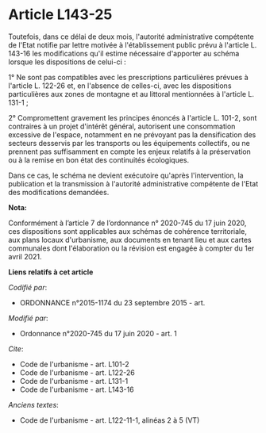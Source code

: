 # Article L143-25

Toutefois, dans ce délai de deux mois, l'autorité administrative compétente de l'Etat notifie par lettre motivée à
l'établissement public prévu à l'article L. 143-16 les modifications qu'il estime nécessaire d'apporter au schéma lorsque les
dispositions de celui-ci :

1° Ne sont pas compatibles avec les prescriptions particulières prévues à l'article L. 122-26 et, en l'absence de celles-ci,
avec les dispositions particulières aux zones de montagne et au littoral mentionnées à l'article L. 131-1 ;

2° Compromettent gravement les principes énoncés à l'article L. 101-2, sont contraires à un projet d'intérêt général,
autorisent une consommation excessive de l'espace, notamment en ne prévoyant pas la densification des secteurs desservis par
les transports ou les équipements collectifs, ou ne prennent pas suffisamment en compte les enjeux relatifs à la préservation
ou à la remise en bon état des continuités écologiques.

Dans ce cas, le schéma ne devient exécutoire qu'après l'intervention, la publication et la transmission à l'autorité
administrative compétente de l'Etat des modifications demandées.

**Nota:**

Conformément à l’article 7 de l’ordonnance n° 2020-745 du 17 juin 2020, ces dispositions sont applicables aux schémas de
cohérence territoriale, aux plans locaux d'urbanisme, aux documents en tenant lieu et aux cartes communales dont
l'élaboration ou la révision est engagée à compter du 1er avril 2021.

**Liens relatifs à cet article**

_Codifié par_:

  - ORDONNANCE n°2015-1174 du 23 septembre 2015 - art.

_Modifié par_:

  - Ordonnance n°2020-745 du 17 juin 2020 - art. 1

_Cite_:

  - Code de l'urbanisme - art. L101-2
  - Code de l'urbanisme - art. L122-26
  - Code de l'urbanisme - art. L131-1
  - Code de l'urbanisme - art. L143-16

_Anciens textes_:

  - Code de l'urbanisme - art. L122-11-1, alinéas 2 à 5 (VT)
